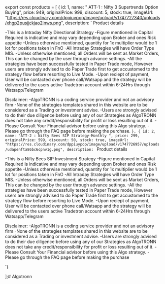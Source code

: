 export const products = [
{
    id: 1,
    name: " ATT-1 : Nifty 3 Supertrends Option Buying",
    price: 949,
    originalPrice: 999,
    discount: 5,
    stock: true,
    imageUrl: "https://res.cloudinary.com/dppiuypop/image/upload/v1747727340/uploads/xhgp2pusjjckjao2inws.png",
    description: `
Product details

-This is a Intraday Nifty Directional Strategy
-Figure mentioned in Capital Required is indicative and may vary depending upon Broker and ones Risk appetite
-Unless otherwise mentioned, quantity for 1x multiplier would be 1 lot for positions taken in FnO
-All Intraday Strategies will have Order Type MIS.
-Unless otherwise mentioned, all Orders will be sent as Market Orders, This can be changed by the user through advance settings.
-All the strategies have been successfully tested in Paper Trade mode, However users are strongly advised to do Paper Trade first to get accustomed to the strategy flow before resorting to Live Mode.
-Upon reciept of payment, User will be contacted over phone call/Watsapp and the strategy will be delivered to the users active Tradetron account within 6-24Hrs through Watsapp/Telegram

 

Disclaimer:
-AlgoTRONN is a coding service provider and not an advisory firm
-None of the strategies templates shared in this website are to be considered as a Trading or investment advise.
-Users are strongly advised to do their due diligence before using any of our Strategies as AlgoTRONN does not take any credit/responsibility for profit or loss resulting out of it. -Please Consult Your Financial advisor before using this Algo strategy. 
-Please go through the FAQ page before making the purchase.
`},
  {
    id: 2,
    name: "ATT-2 : Nifty Bees SIP Strategy-Monthly ",
    price: 299,
    originalPrice: 599,
    discount: 50,
    stock: true,
    imageUrl: "https://res.cloudinary.com/dppiuypop/image/upload/v1747726957/uploads/udapenfta86bc6cpnv1g.png",
    description: ` 
Product details

-This is a Nifty Bees SIP Investment Strategy
-Figure mentioned in Capital Required is indicative and may vary depending upon Broker and ones Risk appetite
-Unless otherwise mentioned, quantity for 1x multiplier would be 1 lot for positions taken in FnO
-All Intraday Strategies will have Order Type MIS.
-Unless otherwise mentioned, all Orders will be sent as Market Orders, This can be changed by the user through advance settings.
-All the strategies have been successfully tested in Paper Trade mode, However users are strongly advised to do Paper Trade first to get accustomed to the strategy flow before resorting to Live Mode.
-Upon reciept of payment, User will be contacted over phone call/Watsapp and the strategy will be delivered to the users active Tradetron account within 6-24Hrs through Watsapp/Telegram

 

Disclaimer:
-AlgoTRONN is a coding service provider and not an advisory firm
-None of the strategies templates shared in this website are to be considered as a Trading or investment advise.
-Users are strongly advised to do their due diligence before using any of our Strategies as AlgoTRONN does not take any credit/responsibility for profit or loss resulting out of it. -Please Consult Your Financial advisor before using this Algo strategy. 
-Please go through the FAQ page before making the purchase

 `}


];# Algotronn
